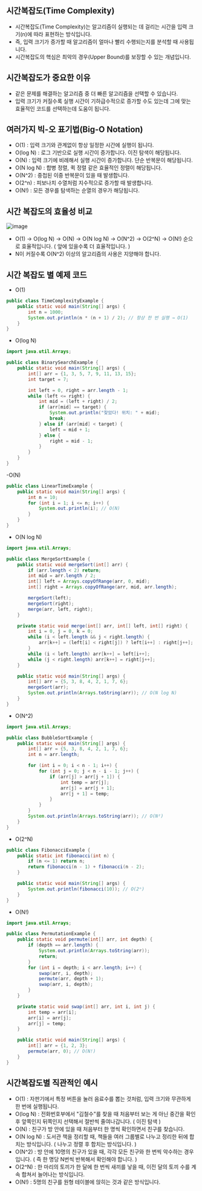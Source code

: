 시간복잡도(Time Complexity)
-------------------------------------------------
- 시간복잡도(Time Complexity)는 알고리즘이 실행되는 데 걸리는 시간을 입력 크기(n)에 따라 표현하는 방식입니다.
- 즉, 입력 크기가 증가할 때 알고리즘이 얼마나 빨리 수행되는지를 분석할 때 사용됩니다.
- 시간복잡도의 핵심은 최악의 경우(Upper Bound)를 보장할 수 있는 개념입니다.

시간복잡도가 중요한 이유
------------------------------------------------
- 같은 문제를 해결하는 알고리즘 중 더 빠른 알고리즘을 선택할 수 있습니다.
- 입력 크기가 커질수록 실행 시간이 기하급수적으로 증가할 수도 있는데 그에 맞는 효율적인 코드를 선택하는데 도움이 됩니다.

여러가지 빅-오 표기법(Big-O Notation)
--------------------------------------------------
- O(1) : 입력 크기와 관계없이 항상 일정한 시간에 실행이 됩니다.
- O(log N) : 로그 기반으로 실행 시간이 증가합니다. 이진 탐색이 해당됩니다.
- O(N) : 입력 크기에 비례해서 실행 시간이 증가합니다. 단순 반복문이 해당됩니다.
- O(N log N) : 합병 정렬, 퀵 정렬 같은 효율적인 정렬이 해당됩니다.
- O(N^2) : 중첩된 이중 반복문이 있을 때 발생합니다.
- O(2^n) : 피보나치 수열처럼 지수적으로 증가할 때 발생합니다.
- O(N!) : 모든 경우를 탐색하는 순열의 경우가 해당됩니다.

시간 복잡도의 효율성 비교
----------------------------------------------------
![image](https://github.com/user-attachments/assets/2982fedc-2daf-4bdd-9da9-f32351477cce)

- O(1) -> O(log N) -> O(N) -> O(N log N) -> O(N^2) -> O(2^N) -> O(N!) 순으로 효율적입니다. ( 앞에 있을수록 더 효율적입니다. )
- N이 커질수록 O(N^2) 이상의 알고리즘의 사용은 지양해야 합니다.

시간 복잡도 별 예제 코드
-------------------------------------
- O(1)
```java
public class TimeComplexityExample {
    public static void main(String[] args) {
        int n = 1000;
        System.out.println(n * (n + 1) / 2); // 항상 한 번 실행 → O(1)
    }
}
```

- O(log N)
```java
import java.util.Arrays;

public class BinarySearchExample {
    public static void main(String[] args) {
        int[] arr = {1, 3, 5, 7, 9, 11, 13, 15};
        int target = 7;

        int left = 0, right = arr.length - 1;
        while (left <= right) {
            int mid = (left + right) / 2;
            if (arr[mid] == target) {
                System.out.println("찾았다! 위치: " + mid);
                break;
            } else if (arr[mid] < target) {
                left = mid + 1;
            } else {
                right = mid - 1;
            }
        }
    }
}
```

-O(N)
```java
public class LinearTimeExample {
    public static void main(String[] args) {
        int n = 10;
        for (int i = 1; i <= n; i++) {
            System.out.println(i); // O(N)
        }
    }
}
```

- O(N log N)
```java
import java.util.Arrays;

public class MergeSortExample {
    public static void mergeSort(int[] arr) {
        if (arr.length < 2) return;
        int mid = arr.length / 2;
        int[] left = Arrays.copyOfRange(arr, 0, mid);
        int[] right = Arrays.copyOfRange(arr, mid, arr.length);

        mergeSort(left);
        mergeSort(right);
        merge(arr, left, right);
    }

    private static void merge(int[] arr, int[] left, int[] right) {
        int i = 0, j = 0, k = 0;
        while (i < left.length && j < right.length) {
            arr[k++] = (left[i] < right[j]) ? left[i++] : right[j++];
        }
        while (i < left.length) arr[k++] = left[i++];
        while (j < right.length) arr[k++] = right[j++];
    }

    public static void main(String[] args) {
        int[] arr = {5, 3, 8, 4, 2, 1, 7, 6};
        mergeSort(arr);
        System.out.println(Arrays.toString(arr)); // O(N log N)
    }
}
```

- O(N^2)
```java
import java.util.Arrays;

public class BubbleSortExample {
    public static void main(String[] args) {
        int[] arr = {5, 3, 8, 4, 2, 1, 7, 6};
        int n = arr.length;

        for (int i = 0; i < n - 1; i++) {
            for (int j = 0; j < n - i - 1; j++) {
                if (arr[j] > arr[j + 1]) {
                    int temp = arr[j];
                    arr[j] = arr[j + 1];
                    arr[j + 1] = temp;
                }
            }
        }
        System.out.println(Arrays.toString(arr)); // O(N²)
    }
}
```

- O(2^N)
```java
public class FibonacciExample {
    public static int fibonacci(int n) {
        if (n <= 1) return n;
        return fibonacci(n - 1) + fibonacci(n - 2);
    }

    public static void main(String[] args) {
        System.out.println(fibonacci(10)); // O(2ⁿ)
    }
}
```

- O(N!)
```java
import java.util.Arrays;

public class PermutationExample {
    public static void permute(int[] arr, int depth) {
        if (depth == arr.length) {
            System.out.println(Arrays.toString(arr));
            return;
        }
        for (int i = depth; i < arr.length; i++) {
            swap(arr, i, depth);
            permute(arr, depth + 1);
            swap(arr, i, depth);
        }
    }

    private static void swap(int[] arr, int i, int j) {
        int temp = arr[i];
        arr[i] = arr[j];
        arr[j] = temp;
    }

    public static void main(String[] args) {
        int[] arr = {1, 2, 3};
        permute(arr, 0); // O(N!)
    }
}
```

시간복잡도별 직관적인 예시
------------------------------------
- O(1) : 자판기에서 특정 버튼을 눌러 음료수를 뽑는 것처럼, 입력 크기와 무관하게 한 번에 실행됩니다.
- O(log N) : 전화번호부에서 "김철수"를 찾을 때 처음부터 보는 게 아닌 중간을 확인 후 앞쪽인지 뒤쪽인지 선택해서 절반씩 줄여나갑니다. ( 이진 탐색 )
- O(N) : 친구가 방 안에 있을 때 처음부터 한 명씩 확인하면서 친구를 찾습니다.
- O(N log N) : 도서관 책을 정리할 때, 책들을 여러 그룹별로 나누고 정리한 뒤에 합치는 방식입니다. ( 나누고 정렬 후 합치는 방식입니다. )
- O(N^2) : 방 안에 10명의 친구가 있을 때, 각각 모든 친구와 한 번씩 악수하는 경우입니다. ( 즉 한 명당 N번씩 반복해서 확인해야 합니다. )
- O(2^N) : 한 마리의 토끼가 한 달에 한 번씩 새끼를 낳을 때, 이전 달의 토끼 수를 계속 합쳐서 늘어나는 방식입니다.
- O(N!) : 5명의 친구를 원형 테이블에 앉히는 것과 같은 방식입니다.
